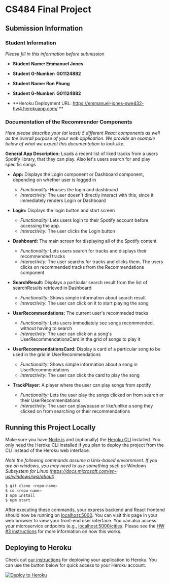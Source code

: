 # CS484 Final Project

## Submission Information

### Student Information

*Please fill in this information before submission*

* **Student Name: Emmanuel Jones** 
* **Student G-Number: G01124882** 

* **Student Name: Ron Phung** 
* **Student G-Number: G01124882** 
* **Heroku Deployment URL: https://emmanuel-jones-swe432-hw4.herokuapp.com/ **

### Documentation of the Recommender Components

*Here please describe your (at least) 5 different React components as well as the overall purpose of your web application. We provide an example below of what we expect this documentation to look like.*

**General App Description:** Loads a recent list of liked tracks from a users Spotify library, that they can play. Also let's users search for and play specific songs

* **App:** Displays the Login component or Dashboard component, depending on whether user is logged in
  * *Functionality:* Houses the login and dashboard 
  * *Interactivity:* The user doesn't directly interact with this, since it immediately renders Login or Dashboard

* **Login:** Displays the login button and start screen
  * *Functionality:* Lets users login to their Spotify account before accessing the app.
  * *Interactivity:* The user clicks the Login button

* **Dashboard:** The main screen for displaying all of the Spotify content
  * *Functionality:* Lets users search for tracks and displays their recommended tracks
  * *Interactivity:* The user searchs for tracks and clicks them. The users clicks on recommended tracks from the Recommendations component

* **SearchResult:** Displays a particular search result from the list of searchResults retrieved in Dashboard
  * *Functionality:* Shows simple information about search result
  * *Interactivity:* The user can click on it to start playing the song

* **UserRecommendations:** The current user's recommeded tracks
  * *Functionality:* Lets users immediately see songs recommended, without having to search
  * *Interactivity:* The user can click on a song's UserRecommendationsCard in the grid of songs to play it

* **UserRecommendationsCard:** Display a card of a particular song to be used in the grid in UserRecommendations
  * *Functionality:* Shows simple information about a song in UserRecommendations
  * *Interactivity:* The user can click the card to play the song

* **TrackPlayer:** A player where the user can play songs from spotify
  * *Functionality:* Lets the user play the songs clicked on from search or their UserRecommendations
  * *Interactivity:* The user can play/pause or like/unlike a song they clicked on from searching or their recommendations

## Running this Project Locally

Make sure you have [Node.js](http://nodejs.org/) and (optionally) the [Heroku CLI](https://cli.heroku.com/) installed. You only need the Heroku CLI installed if you plan to deploy the project from the CLI instead of the Heroku web interface.

*Note the following commands assume a Unix-based enviornment. If you are on windows, you may need to use something such as Windows Subsystem for Linux (https://docs.microsoft.com/en-us/windows/wsl/about).*

```sh
$ git clone <repo-name>
$ cd <repo-name>
$ npm install
$ npm start
```

After executing these commands, your express backend and React frontend should now be running on [localhost:5000](http://localhost:5000/). You can visit this page in your web browser to view your front-end user interface. You can also access your microservice endpoints (e.g., [localhost:5000/cities](http://localhost:5000/cities). Please see the [HW #3 instructions](https://cs.gmu.edu/~kpmoran/teaching/swe-432-f21/hw3) for more information on how this works.

## Deploying to Heroku

Check out [our instructions](https://cs.gmu.edu/~kpmoran/teaching/swe-432-f21/hw3) for deploying your application to Heroku. You can use the button below for quick access to your Heroku account.

[![Deploy to Heroku](https://www.herokucdn.com/deploy/button.png)](https://heroku.com/deploy)

